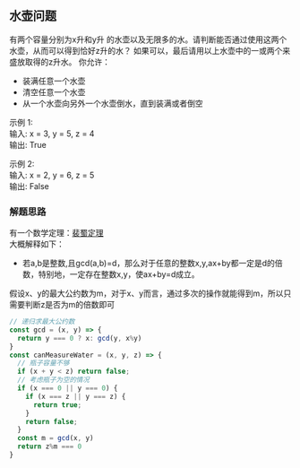 ## 水壶问题

有两个容量分别为x升和y升 的水壶以及无限多的水。请判断能否通过使用这两个水壶，从而可以得到恰好z升的水？
如果可以，最后请用以上水壶中的一或两个来盛放取得的z升水。
你允许：
 * 装满任意一个水壶
 * 清空任意一个水壶
 * 从一个水壶向另外一个水壶倒水，直到装满或者倒空

示例 1:
<br/>输入: x = 3, y = 5, z = 4
<br/>输出: True

示例 2:
<br/>输入: x = 2, y = 6, z = 5
<br/>输出: False

### 解题思路

有一个数学定理：[裴蜀定理](https://baike.baidu.com/item/%E8%A3%B4%E8%9C%80%E5%AE%9A%E7%90%86/5186593?fr=aladdin)
<br/>大概解释如下：
  * 若a,b是整数,且gcd(a,b)=d，那么对于任意的整数x,y,ax+by都一定是d的倍数，特别地，一定存在整数x,y，使ax+by=d成立。

假设x、y的最大公约数为m，对于x、y而言，通过多次的操作就能得到m，所以只需要判断z是否为m的倍数即可
```javascript
// 递归求最大公约数
const gcd = (x, y) => {
  return y === 0 ? x: gcd(y, x%y)
}
const canMeasureWater = (x, y, z) => {
  // 瓶子容量不够
  if (x + y < z) return false;
  // 考虑瓶子为空的情况
  if (x === 0 || y === 0) {
    if (x === z || y === z) {
      return true;
    }
    return false;
  }
  const m = gcd(x, y)
  return z%m === 0
}
```
